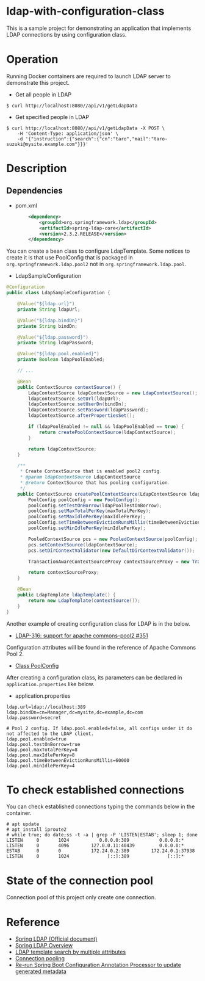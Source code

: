# ldap-with-configuration-class
This is a sample project for demonstrating an application that implements LDAP connections by using configuration class.

# Operation
Running Docker containers are required to launch LDAP server to demonstrate this project.

* Get all people in LDAP
```console
$ curl http://localhost:8080//api/v1/getLdapData
```

* Get specified people in LDAP
```console
$ curl http://localhost:8080//api/v1/getLdapData -X POST \
    -H 'Content-Type: application/json' \
    -d '{"instruction":{"search":{"cn":"taro","mail":"taro-suzuki@mysite.example.com"}}}'
```

# Description
## Dependencies

* pom.xml
```xml
        <dependency>
            <groupId>org.springframework.ldap</groupId>
            <artifactId>spring-ldap-core</artifactId>
            <version>2.3.2.RELEASE</version>
        </dependency>
```

You can create a bean class to configure LdapTemplate.
Some notices to create it is that use PoolConfig that is packaged in `org.springframework.ldap.pool2` not in `org.springframework.ldap.pool`.

* LdapSampleConfiguration
```java
@Configuration
public class LdapSampleConfiguration {

    @Value("${ldap.url}")
    private String ldapUrl;

    @Value("${ldap.bindDn}")
    private String bindDn;

    @Value("${ldap.password}")
    private String ldapPassword;

    @Value("${ldap.pool.enabled}")
    private Boolean ldapPoolEnabled;

    // ...

    @Bean
    public ContextSource contextSource() {
        LdapContextSource ldapContextSource = new LdapContextSource();
        ldapContextSource.setUrl(ldapUrl);
        ldapContextSource.setUserDn(bindDn);
        ldapContextSource.setPassword(ldapPassword);
        ldapContextSource.afterPropertiesSet();

        if (ldapPoolEnabled != null && ldapPoolEnabled == true) {
            return createPoolContextSource(ldapContextSource);
        }

        return ldapContextSource;
    }

    /**
     * Create ContextSource that is enabled pool2 config.
     * @param ldapContextSource LdapContextSource
     * @return ContextSource that has pooling configuration.
     */
    public ContextSource createPoolContextSource(LdapContextSource ldapContextSource) {
        PoolConfig poolConfig = new PoolConfig();
        poolConfig.setTestOnBorrow(ldapPoolTestOnBorrow);
        poolConfig.setMaxTotalPerKey(maxTotalPerKey);
        poolConfig.setMaxIdlePerKey(maxIdlePerKey);
        poolConfig.setTimeBetweenEvictionRunsMillis(timeBetweenEvictionRunsMillis);
        poolConfig.setMinIdlePerKey(minIdlePerKey);

        PooledContextSource pcs = new PooledContextSource(poolConfig);
        pcs.setContextSource(ldapContextSource);
        pcs.setDirContextValidator(new DefaultDirContextValidator());

        TransactionAwareContextSourceProxy contextSourceProxy = new TransactionAwareContextSourceProxy(pcs);

        return contextSourceProxy;
    }

    @Bean
    public LdapTemplate ldapTemplate() {
        return new LdapTemplate(contextSource());
    }
}
```

Another example of creating configuration class for LDAP is in the below.
* [LDAP-316: support for apache commons-pool2 #351](https://github.com/spring-projects/spring-ldap/issues/351#issuecomment-586551591)

Configuration attributes will be found in the reference of Apache Commons Pool 2.
* [Class PoolConfig](https://docs.spring.io/spring-ldap/docs/current/apidocs/org/springframework/ldap/pool2/factory/PoolConfig.html)

After creating a configuration class, its parameters can be declared in `application.properties` like below.

* application.properties
```properties
ldap.url=ldap://localhost:389
ldap.bindDn=cn=Manager,dc=mysite,dc=example,dc=com
ldap.password=secret

# Pool 2 config. If ldap.pool.enabled=false, all configs under it do not affected to the LDAP client.
ldap.pool.enabled=true
ldap.pool.testOnBorrow=true
ldap.pool.maxTotalPerKey=8
ldap.pool.maxIdlePerKey=8
ldap.pool.timeBetweenEvictionRunsMillis=60000
ldap.pool.minIdlePerKey=4
```

# To check established connections
You can check established connections typing the commands below in the container.
```console
# apt update
# apt install iproute2
# while true; do date;ss -t -a | grep -P 'LISTEN|ESTAB'; sleep 1; done
LISTEN     0       1024           0.0.0.0:389           0.0.0.0:*
LISTEN     0       4096        127.0.0.11:40439         0.0.0.0:*
ESTAB      0       0           172.24.0.2:389        172.24.0.1:37938
LISTEN     0       1024              [::]:389              [::]:*
```

# State of the connection pool
Connection pool of this project only create one connection.

# Reference
* [Spring LDAP (Official document)](https://spring.io/projects/spring-ldap#overview)
* [Spring LDAP Overview](https://www.baeldung.com/spring-ldap)
* [LDAP template search by multiple attributes](https://stackoverflow.com/questions/32776541/ldap-template-search-by-multiple-attributes)
* [Connection pooling](https://stackoverflow.com/questions/46659738/how-to-verify-spring-ldap-connection-pooling-configuration)
* [Re-run Spring Boot Configuration Annotation Processor to update generated metadata](https://stackoverflow.com/questions/33483697/re-run-spring-boot-configuration-annotation-processor-to-update-generated-metada)
